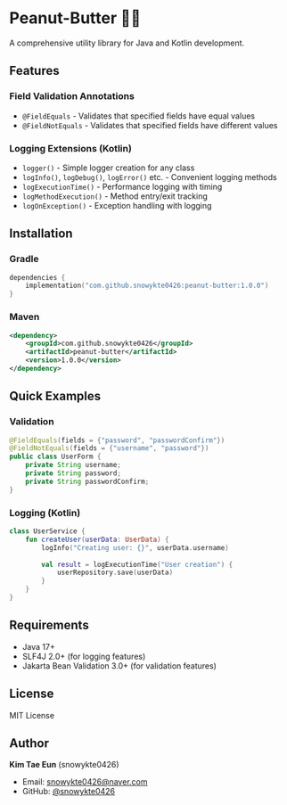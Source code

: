 # Peanut-Butter 🥜🧈

A comprehensive utility library for Java and Kotlin development.

## Features

### Field Validation Annotations
- `@FieldEquals` - Validates that specified fields have equal values
- `@FieldNotEquals` - Validates that specified fields have different values

### Logging Extensions (Kotlin)
- `logger()` - Simple logger creation for any class
- `logInfo()`, `logDebug()`, `logError()` etc. - Convenient logging methods
- `logExecutionTime()` - Performance logging with timing
- `logMethodExecution()` - Method entry/exit tracking
- `logOnException()` - Exception handling with logging

## Installation

### Gradle
```kotlin
dependencies {
    implementation("com.github.snowykte0426:peanut-butter:1.0.0")
}
```

### Maven
```xml
<dependency>
    <groupId>com.github.snowykte0426</groupId>
    <artifactId>peanut-butter</artifactId>
    <version>1.0.0</version>
</dependency>
```

## Quick Examples

### Validation
```java
@FieldEquals(fields = {"password", "passwordConfirm"})
@FieldNotEquals(fields = {"username", "password"})
public class UserForm {
    private String username;
    private String password;
    private String passwordConfirm;
}
```

### Logging (Kotlin)
```kotlin
class UserService {
    fun createUser(userData: UserData) {
        logInfo("Creating user: {}", userData.username)
        
        val result = logExecutionTime("User creation") {
            userRepository.save(userData)
        }
    }
}
```

## Requirements

- Java 17+
- SLF4J 2.0+ (for logging features)
- Jakarta Bean Validation 3.0+ (for validation features)

## License

MIT License

## Author

**Kim Tae Eun** (snowykte0426)
- Email: snowykte0426@naver.com
- GitHub: [@snowykte0426](https://github.com/snowykte0426)
